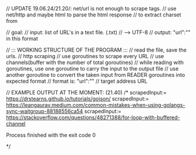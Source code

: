 
// UPDATE 19.06.24/21.20/: net/url is not enough to scrape <meta> tags.
// use net/http and maybe html to parse the html response
// to extract charset from <meta>

// goal:
// input: list of URL's in a text file. (.txt)
// <meta charset="UTF-8"> --> UTF-8
// output: "url":"<charset>" in this format

// ::: WORKING STRUCTURE OF THE PROGRAM :::
// read the file, save the urls.
// http scraping
// use goroutines to scrape every URL
// use channels(buffer with the number of total goroutines)
// while reading with goroutines, use one goroutine to carry the input to the output file
// use another goroutine to convert the taken input from READER goroutines into expected format
// format is: "url":"<charset>"
// target address URL

// EXAMPLE OUTPUT AT THE MOMENT: (21.40)
/*
scrapedInput:= https://drstearns.github.io/tutorials/gojson/
scrapedInput:= https://leangaurav.medium.com/common-mistakes-when-using-golangs-sync-waitgroup-88188556ca54
scrapedInput:= https://stackoverflow.com/questions/48271388/for-loop-with-buffered-channel

Process finished with the exit code 0

*/
